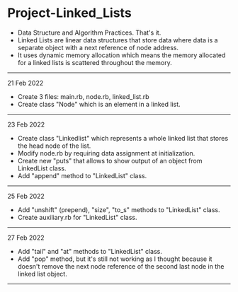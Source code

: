 # Project-Linked_Lists
* Data Structure and Algorithm Practices. That's it.
* Linked Lists are linear data structures that store data where data is a separate object with a next reference of node address.
* It uses dynamic memory allocation which means the memory allocated for a linked lists is scattered throughout the memory.
---
21 Feb 2022
* Create 3 files: main.rb, node.rb, linked_list.rb
* Create class "Node" which is an element in a linked list.
---
23 Feb 2022
* Create class "Linkedlist" which represents a whole linked list that stores the head node of the list.
* Modify node.rb by requiring data assignment at initialization.
* Create new "puts" that allows to show output of an object from LinkedList class.
* Add "append" method to "LinkedList" class.
---
25 Feb 2022
* Add "unshift" (prepend), "size", "to_s" methods to "LinkedList" class.
* Create auxiliary.rb for "LinkedList" class.
---
27 Feb 2022
* Add "tail" and "at" methods to "LinkedList" class.
* Add "pop" method, but it's still not working as I thought because it doesn't remove the next node reference of the second last node in the linked list object.
---
